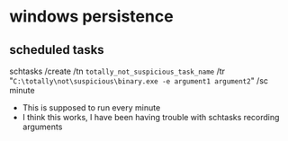 # windows persistence

## scheduled tasks

schtasks /create /tn `totally_not_suspicious_task_name` /tr "`C:\totally\not\suspicious\binary.exe -e argument1 argument2`" /sc minute

- This is supposed to run every minute
- I think this works, I have been having trouble with schtasks recording arguments
